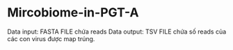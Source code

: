 # Mircobiome-in-PGT-A

Data input: FASTA FILE chứa reads
Data output: TSV FILE chứa số reads của các con virus được map trúng.
